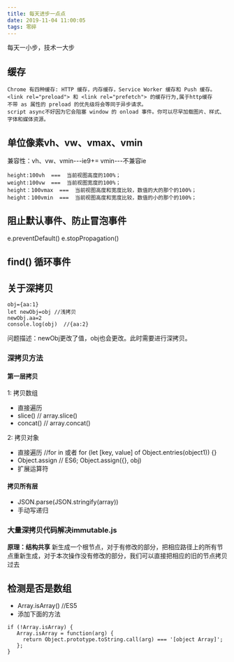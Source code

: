 ```yaml
---
title: 每天进步一点点
date: 2019-11-04 11:00:05
tags: 零碎
---
```


每天一小步，技术一大步
<!-- more -->

## 缓存
```
Chrome 有四种缓存: HTTP 缓存，内存缓存，Service Worker 缓存和 Push 缓存。
<link rel="preload"> 和 <link rel="prefetch"> 的缓存行为,属于http缓存
不带 as 属性的 preload 的优先级将会等同于异步请求。
script async不好因为它会阻塞 window 的 onload 事件。你可以尽早加载图片、样式、字体和媒体资源。
```

 ## 单位像素vh、vw、vmax、vmin
 兼容性：vh、vw、vmin---ie9+= 
        vmin---不兼容ie
 ```
 height:100vh  ===  当前视图高度的100%；
 weight:100vw  ===  当前视图宽度的100%；
 height：100vmax  ===  当前视图高度和宽度比较，数值的大的那个的100%；
 height：100vmin  ===  当前视图高度和宽度比较，数值的小的那个的100%；
 ```

 ## 阻止默认事件、防止冒泡事件
 e.preventDefault()
 e.stopPropagation()


 ## find() 循环事件
 

 ## 关于深拷贝     
 ```
 obj={aa:1}
 let newObj=obj //浅拷贝
 newObj.aa=2
 console.log(obj)  //{aa:2}
 ```
 问题描述：newObj更改了值，obj也会更改。此时需要进行深拷贝。

 ### 深拷贝方法

 #### 第一层拷贝
 1: 拷贝数组
 + 直接遍历
 + slice()  // array.slice()
 + concat()  // array.concat()

 2: 拷贝对象
 + 直接遍历  //for in 或者 for (let [key, value] of Object.entries(object1)) {}
 + Object.assign  // ES6; Object.assign({}, obj)
 + 扩展运算符

 #### 拷贝所有层
 + JSON.parse(JSON.stringify(array))
 + 手动写递归

 ### 大量深拷贝代码解决immutable.js
 **原理：结构共享**
 新生成一个根节点，对于有修改的部分，把相应路径上的所有节点重新生成，对于本次操作没有修改的部分，我们可以直接把相应的旧的节点拷贝过去


 ## 检测是否是数组
 + Array.isArray()  //ES5
 + 添加下面的方法

 ```
 if (!Array.isArray) {
    Array.isArray = function(arg) {
      return Object.prototype.toString.call(arg) === '[object Array]';
    };
 }
 ```

 

